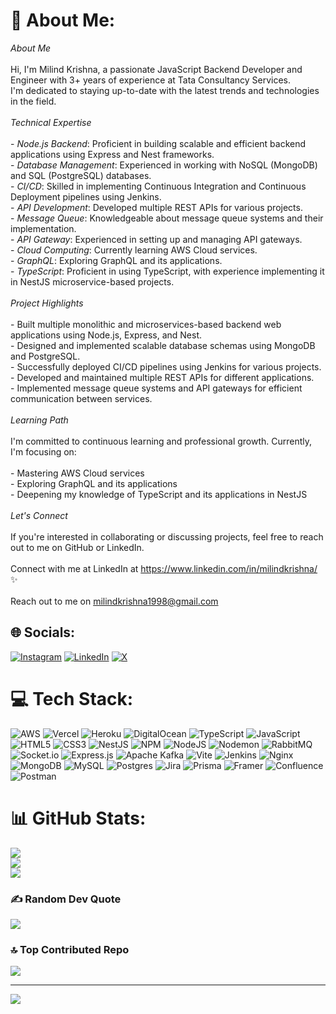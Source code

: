 # 💫 About Me:
*About Me*<br><br>Hi, I'm Milind Krishna, a passionate JavaScript Backend Developer and Engineer with 3+ years of experience at Tata Consultancy Services. <br>I'm dedicated to staying up-to-date with the latest trends and technologies in the field.<br><br>*Technical Expertise*<br><br>- *Node.js Backend*: Proficient in building scalable and efficient backend applications using Express and Nest frameworks.<br>- *Database Management*: Experienced in working with NoSQL (MongoDB) and SQL (PostgreSQL) databases.<br>- *CI/CD*: Skilled in implementing Continuous Integration and Continuous Deployment pipelines using Jenkins.<br>- *API Development*: Developed multiple REST APIs for various projects.<br>- *Message Queue*: Knowledgeable about message queue systems and their implementation.<br>- *API Gateway*: Experienced in setting up and managing API gateways.<br>- *Cloud Computing*: Currently learning AWS Cloud services.<br>- *GraphQL*: Exploring GraphQL and its applications.<br>- *TypeScript*: Proficient in using TypeScript, with experience implementing it in NestJS microservice-based projects.<br><br>*Project Highlights*<br><br>- Built multiple monolithic and microservices-based backend web applications using Node.js, Express, and Nest.<br>- Designed and implemented scalable database schemas using MongoDB and PostgreSQL.<br>- Successfully deployed CI/CD pipelines using Jenkins for various projects.<br>- Developed and maintained multiple REST APIs for different applications.<br>- Implemented message queue systems and API gateways for efficient communication between services.<br><br>*Learning Path*<br><br>I'm committed to continuous learning and professional growth. Currently, I'm focusing on:<br><br>- Mastering AWS Cloud services<br>- Exploring GraphQL and its applications<br>- Deepening my knowledge of TypeScript and its applications in NestJS<br><br>*Let's Connect*<br><br>If you're interested in collaborating or discussing projects, feel free to reach out to me on GitHub or LinkedIn.<br><br> Connect with me at LinkedIn at https://www.linkedin.com/in/milindkrishna/ ✨<br><br> Reach out to me on milindkrishna1998@gmail.com


## 🌐 Socials:
[![Instagram](https://img.shields.io/badge/Instagram-%23E4405F.svg?logo=Instagram&logoColor=white)](https://instagram.com/milind_kriss) [![LinkedIn](https://img.shields.io/badge/LinkedIn-%230077B5.svg?logo=linkedin&logoColor=white)](https://linkedin.com/in/milindkrishna) [![X](https://img.shields.io/badge/X-black.svg?logo=X&logoColor=white)](https://x.com/milindkrishna3) 

# 💻 Tech Stack:
![AWS](https://img.shields.io/badge/AWS-%23FF9900.svg?style=for-the-badge&logo=amazon-aws&logoColor=white) ![Vercel](https://img.shields.io/badge/vercel-%23000000.svg?style=for-the-badge&logo=vercel&logoColor=white) ![Heroku](https://img.shields.io/badge/heroku-%23430098.svg?style=for-the-badge&logo=heroku&logoColor=white) ![DigitalOcean](https://img.shields.io/badge/DigitalOcean-%230167ff.svg?style=for-the-badge&logo=digitalOcean&logoColor=white) ![TypeScript](https://img.shields.io/badge/typescript-%23007ACC.svg?style=for-the-badge&logo=typescript&logoColor=white) ![JavaScript](https://img.shields.io/badge/javascript-%23323330.svg?style=for-the-badge&logo=javascript&logoColor=%23F7DF1E) ![HTML5](https://img.shields.io/badge/html5-%23E34F26.svg?style=for-the-badge&logo=html5&logoColor=white) ![CSS3](https://img.shields.io/badge/css3-%231572B6.svg?style=for-the-badge&logo=css3&logoColor=white) ![NestJS](https://img.shields.io/badge/nestjs-%23E0234E.svg?style=for-the-badge&logo=nestjs&logoColor=white) ![NPM](https://img.shields.io/badge/NPM-%23CB3837.svg?style=for-the-badge&logo=npm&logoColor=white) ![NodeJS](https://img.shields.io/badge/node.js-6DA55F?style=for-the-badge&logo=node.js&logoColor=white) ![Nodemon](https://img.shields.io/badge/NODEMON-%23323330.svg?style=for-the-badge&logo=nodemon&logoColor=%BBDEAD) ![RabbitMQ](https://img.shields.io/badge/rabbitmq-FF6600?style=for-the-badge&logo=rabbitmq&logoColor=white) ![Socket.io](https://img.shields.io/badge/Socket.io-black?style=for-the-badge&logo=socket.io&badgeColor=010101) ![Express.js](https://img.shields.io/badge/express.js-%23404d59.svg?style=for-the-badge&logo=express&logoColor=%2361DAFB) ![Apache Kafka](https://img.shields.io/badge/Apache%20Kafka-000?style=for-the-badge&logo=apachekafka) ![Vite](https://img.shields.io/badge/vite-%23646CFF.svg?style=for-the-badge&logo=vite&logoColor=white) ![Jenkins](https://img.shields.io/badge/jenkins-%232C5263.svg?style=for-the-badge&logo=jenkins&logoColor=white) ![Nginx](https://img.shields.io/badge/nginx-%23009639.svg?style=for-the-badge&logo=nginx&logoColor=white) ![MongoDB](https://img.shields.io/badge/MongoDB-%234ea94b.svg?style=for-the-badge&logo=mongodb&logoColor=white) ![MySQL](https://img.shields.io/badge/mysql-4479A1.svg?style=for-the-badge&logo=mysql&logoColor=white) ![Postgres](https://img.shields.io/badge/postgres-%23316192.svg?style=for-the-badge&logo=postgresql&logoColor=white) ![Jira](https://img.shields.io/badge/jira-%230A0FFF.svg?style=for-the-badge&logo=jira&logoColor=white) ![Prisma](https://img.shields.io/badge/Prisma-3982CE?style=for-the-badge&logo=Prisma&logoColor=white) ![Framer](https://img.shields.io/badge/Framer-black?style=for-the-badge&logo=framer&logoColor=blue) ![Confluence](https://img.shields.io/badge/confluence-%23172BF4.svg?style=for-the-badge&logo=confluence&logoColor=white) ![Postman](https://img.shields.io/badge/Postman-FF6C37?style=for-the-badge&logo=postman&logoColor=white)
# 📊 GitHub Stats:
![](https://github-readme-stats.vercel.app/api?username=milindkrishna&theme=radical&hide_border=false&include_all_commits=true&count_private=true)<br/>
![](https://github-readme-streak-stats.herokuapp.com/?user=milindkrishna&theme=radical&hide_border=false)<br/>
![](https://github-readme-stats.vercel.app/api/top-langs/?username=milindkrishna&theme=radical&hide_border=false&include_all_commits=true&count_private=true&layout=compact)

### ✍️ Random Dev Quote
![](https://quotes-github-readme.vercel.app/api?type=horizontal&theme=gruvbox)

### 🔝 Top Contributed Repo
![](https://github-contributor-stats.vercel.app/api?username=milindkrishna&limit=5&theme=onedark&combine_all_yearly_contributions=true)

---
[![](https://visitcount.itsvg.in/api?id=milindkrishna&icon=0&color=0)](https://visitcount.itsvg.in)

<!-- Proudly created with GPRM ( https://gprm.itsvg.in ) -->